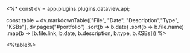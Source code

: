 <%*
const dv = app.plugins.plugins.dataview.api;

const table = dv.markdownTable(["File", "Date", "Description","Type", "KSBs"], dv.pages("#portfolio")
		.sort(b => b.date)
		.sort(b => b.file.name)
		.map(b => [b.file.link, b.date, b.description, b.type, b.KSBs]))
%>

<%table%>